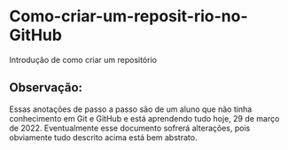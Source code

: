 # Como-criar-um-reposit-rio-no-GitHub
Introdução de como criar um repositório

## Observação:
Essas anotações de passo a passo são de um aluno que não tinha conhecimento em Git e GitHub e está aprendendo tudo hoje, 29 de março de 2022.
Eventualmente esse documento sofrerá alterações, pois obviamente tudo descrito acima está bem abstrato.
